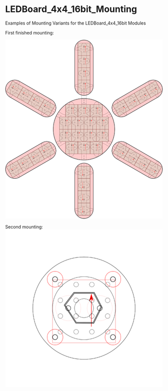 # LEDBoard_4x4_16bit_Mounting
Examples of Mounting Variants for the LEDBoard_4x4_16bit Modules

First finished mounting:

![Mounting Sun](mounting_sun.svg)

Second mounting:  
![Lightguide Spot](mounting_lightguide_spot.svg)
